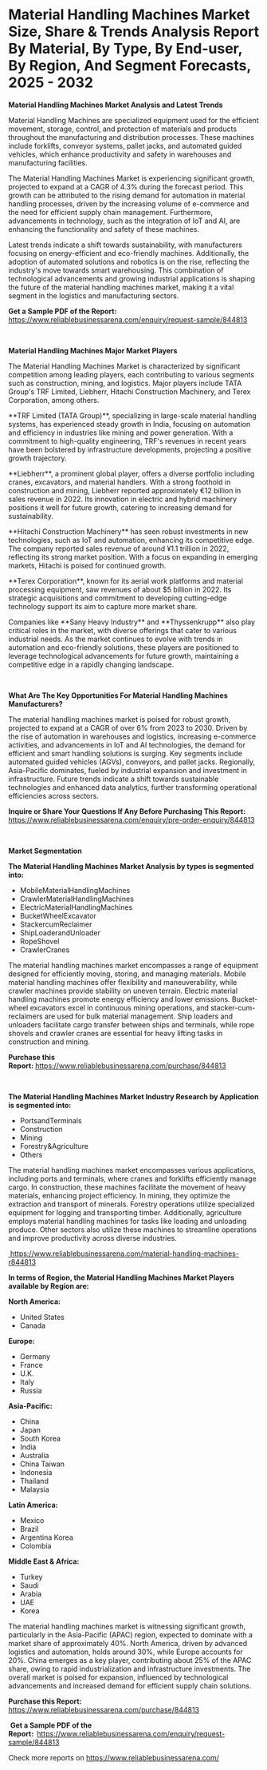 <p><h1>Material Handling Machines Market Size, Share & Trends Analysis Report By Material, By Type, By End-user, By Region, And Segment Forecasts, 2025 - 2032</h1></p><p><strong>Material Handling Machines Market Analysis and Latest Trends</strong></p>
<p><p>Material Handling Machines are specialized equipment used for the efficient movement, storage, control, and protection of materials and products throughout the manufacturing and distribution processes. These machines include forklifts, conveyor systems, pallet jacks, and automated guided vehicles, which enhance productivity and safety in warehouses and manufacturing facilities.</p><p>The Material Handling Machines Market is experiencing significant growth, projected to expand at a CAGR of 4.3% during the forecast period. This growth can be attributed to the rising demand for automation in material handling processes, driven by the increasing volume of e-commerce and the need for efficient supply chain management. Furthermore, advancements in technology, such as the integration of IoT and AI, are enhancing the functionality and safety of these machines.</p><p>Latest trends indicate a shift towards sustainability, with manufacturers focusing on energy-efficient and eco-friendly machines. Additionally, the adoption of automated solutions and robotics is on the rise, reflecting the industry's move towards smart warehousing. This combination of technological advancements and growing industrial applications is shaping the future of the material handling machines market, making it a vital segment in the logistics and manufacturing sectors.</p></p>
<p><strong>Get a Sample PDF of the Report:&nbsp;</strong> <a href="https://www.reliablebusinessarena.com/enquiry/request-sample/844813?utm_campaign=3024&utm_medium=2&utm_source=Github&utm_content=ia&utm_term=08042025&utm_id=material-handling-machines">https://www.reliablebusinessarena.com/enquiry/request-sample/844813</a></p>
<p>&nbsp;</p>
<p><strong>Material Handling Machines Major Market Players</strong></p>
<p><p>The Material Handling Machines Market is characterized by significant competition among leading players, each contributing to various segments such as construction, mining, and logistics. Major players include TATA Group's TRF Limited, Liebherr, Hitachi Construction Machinery, and Terex Corporation, among others.</p><p>**TRF Limited (TATA Group)**, specializing in large-scale material handling systems, has experienced steady growth in India, focusing on automation and efficiency in industries like mining and power generation. With a commitment to high-quality engineering, TRF's revenues in recent years have been bolstered by infrastructure developments, projecting a positive growth trajectory.</p><p>**Liebherr**, a prominent global player, offers a diverse portfolio including cranes, excavators, and material handlers. With a strong foothold in construction and mining, Liebherr reported approximately €12 billion in sales revenue in 2022. Its innovation in electric and hybrid machinery positions it well for future growth, catering to increasing demand for sustainability.</p><p>**Hitachi Construction Machinery** has seen robust investments in new technologies, such as IoT and automation, enhancing its competitive edge. The company reported sales revenue of around ¥1.1 trillion in 2022, reflecting its strong market position. With a focus on expanding in emerging markets, Hitachi is poised for continued growth.</p><p>**Terex Corporation**, known for its aerial work platforms and material processing equipment, saw revenues of about $5 billion in 2022. Its strategic acquisitions and commitment to developing cutting-edge technology support its aim to capture more market share.</p><p>Companies like **Sany Heavy Industry** and **Thyssenkrupp** also play critical roles in the market, with diverse offerings that cater to various industrial needs. As the market continues to evolve with trends in automation and eco-friendly solutions, these players are positioned to leverage technological advancements for future growth, maintaining a competitive edge in a rapidly changing landscape.</p></p>
<p>&nbsp;</p>
<p><strong>What Are The Key Opportunities For Material Handling Machines Manufacturers?</strong></p>
<p><p>The material handling machines market is poised for robust growth, projected to expand at a CAGR of over 6% from 2023 to 2030. Driven by the rise of automation in warehouses and logistics, increasing e-commerce activities, and advancements in IoT and AI technologies, the demand for efficient and smart handling solutions is surging. Key segments include automated guided vehicles (AGVs), conveyors, and pallet jacks. Regionally, Asia-Pacific dominates, fueled by industrial expansion and investment in infrastructure. Future trends indicate a shift towards sustainable technologies and enhanced data analytics, further transforming operational efficiencies across sectors.</p></p>
<p><strong>Inquire or Share Your Questions If Any Before Purchasing This Report:</strong> <a href="https://www.reliablebusinessarena.com/enquiry/pre-order-enquiry/844813?utm_campaign=3024&utm_medium=2&utm_source=Github&utm_content=ia&utm_term=08042025&utm_id=material-handling-machines">https://www.reliablebusinessarena.com/enquiry/pre-order-enquiry/844813</a></p>
<p>&nbsp;</p>
<p><strong>Market Segmentation</strong></p>
<p><strong>The Material Handling Machines Market Analysis by types is segmented into:</strong></p>
<p><ul><li>MobileMaterialHandlingMachines</li><li>CrawlerMaterialHandlingMachines</li><li>ElectricMaterialHandlingMachines</li><li>BucketWheelExcavator</li><li>StackercumReclaimer</li><li>ShipLoaderandUnloader</li><li>RopeShovel</li><li>CrawlerCranes</li></ul></p>
<p><p>The material handling machines market encompasses a range of equipment designed for efficiently moving, storing, and managing materials. Mobile material handling machines offer flexibility and maneuverability, while crawler machines provide stability on uneven terrain. Electric material handling machines promote energy efficiency and lower emissions. Bucket-wheel excavators excel in continuous mining operations, and stacker-cum-reclaimers are used for bulk material management. Ship loaders and unloaders facilitate cargo transfer between ships and terminals, while rope shovels and crawler cranes are essential for heavy lifting tasks in construction and mining.</p></p>
<p><strong>Purchase this Report:&nbsp;</strong><a href="https://www.reliablebusinessarena.com/purchase/844813?utm_campaign=3024&utm_medium=2&utm_source=Github&utm_content=ia&utm_term=08042025&utm_id=material-handling-machines">https://www.reliablebusinessarena.com/purchase/844813</a></p>
<p>&nbsp;</p>
<p><strong>The Material Handling Machines Market Industry Research by Application is segmented into:</strong></p>
<p><ul><li>PortsandTerminals</li><li>Construction</li><li>Mining</li><li>Forestry&Agriculture</li><li>Others</li></ul></p>
<p><p>The material handling machines market encompasses various applications, including ports and terminals, where cranes and forklifts efficiently manage cargo. In construction, these machines facilitate the movement of heavy materials, enhancing project efficiency. In mining, they optimize the extraction and transport of minerals. Forestry operations utilize specialized equipment for logging and transporting timber. Additionally, agriculture employs material handling machines for tasks like loading and unloading produce. Other sectors also utilize these machines to streamline operations and improve productivity across diverse industries.</p></p>
<p><a href="https://www.reliablebusinessarena.com/material-handling-machines-r844813?utm_campaign=3024&utm_medium=2&utm_source=Github&utm_content=ia&utm_term=08042025&utm_id=material-handling-machines">&nbsp;https://www.reliablebusinessarena.com/material-handling-machines-r844813</a></p>
<p><strong>In terms of Region, the Material Handling Machines Market Players available by Region are:</strong></p>
<p>
    <p> <strong> North America: </strong>
        <ul>
            <li>United States</li>
            <li>Canada</li>
        </ul>
        </p> 
    <p> <strong> Europe: </strong>
        <ul>
            <li>Germany</li>
            <li>France</li>
            <li>U.K.</li>
            <li>Italy</li>
            <li>Russia</li>
        </ul>
        </p> 
    <p> <strong> Asia-Pacific: </strong>
        <ul>
            <li>China</li>
            <li>Japan</li>
            <li>South Korea</li>
            <li>India</li>
            <li>Australia</li>
            <li>China Taiwan</li>
            <li>Indonesia</li>
            <li>Thailand</li>
            <li>Malaysia</li>
        </ul>
        </p> 
    <p> <strong> Latin America: </strong>
        <ul>
            <li>Mexico</li>
            <li>Brazil</li>
            <li>Argentina Korea</li>
            <li>Colombia</li>
        </ul>
        </p> 
    <p> <strong> Middle East & Africa: </strong>
        <ul>
            <li>Turkey</li>
            <li>Saudi</li>
            <li>Arabia</li>
            <li>UAE</li>
            <li>Korea</li>
        </ul>
    </p>
    </p>
<p><p>The material handling machines market is witnessing significant growth, particularly in the Asia-Pacific (APAC) region, expected to dominate with a market share of approximately 40%. North America, driven by advanced logistics and automation, holds around 30%, while Europe accounts for 20%. China emerges as a key player, contributing about 25% of the APAC share, owing to rapid industrialization and infrastructure investments. The overall market is poised for expansion, influenced by technological advancements and increased demand for efficient supply chain solutions.</p></p>
<p><strong>Purchase this Report: </strong><a href="https://www.reliablebusinessarena.com/purchase/844813?utm_campaign=3024&utm_medium=2&utm_source=Github&utm_content=ia&utm_term=08042025&utm_id=material-handling-machines">https://www.reliablebusinessarena.com/purchase/844813</a></p>
<p>&nbsp;<strong>Get a Sample PDF of the Report:&nbsp;&nbsp;</strong><a href="https://www.reliablebusinessarena.com/enquiry/request-sample/844813?utm_campaign=3024&utm_medium=2&utm_source=Github&utm_content=ia&utm_term=08042025&utm_id=material-handling-machines">https://www.reliablebusinessarena.com/enquiry/request-sample/844813</a></p>
<p><strong></strong></p>
<p>Check more reports on <a href="https://www.reliablebusinessarena.com/?utm_campaign=3024&utm_medium=2&utm_source=Github&utm_content=ia&utm_term=08042025&utm_id=material-handling-machines">https://www.reliablebusinessarena.com/</a></p>